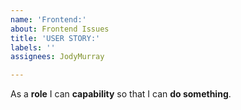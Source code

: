 ```yaml
---
name: 'Frontend:'
about: Frontend Issues
title: 'USER STORY:'
labels: ''
assignees: JodyMurray

---
```


As a **role** I can **capability** so that I can **do something**.
